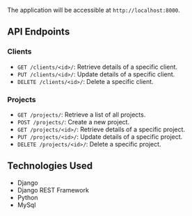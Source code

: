 The application will be accessible at `http://localhost:8000`.

## API Endpoints

### Clients

- `GET /clients/<id>/`: Retrieve details of a specific client.
- `PUT /clients/<id>/`: Update details of a specific client.
- `DELETE /clients/<id>/`: Delete a specific client.

### Projects

- `GET /projects/`: Retrieve a list of all projects.
- `POST /projects/`: Create a new project.
- `GET /projects/<id>/`: Retrieve details of a specific project.
- `PUT /projects/<id>/`: Update details of a specific project.
- `DELETE /projects/<id>/`: Delete a specific project.

## Technologies Used

- Django
- Django REST Framework
- Python
- MySql


